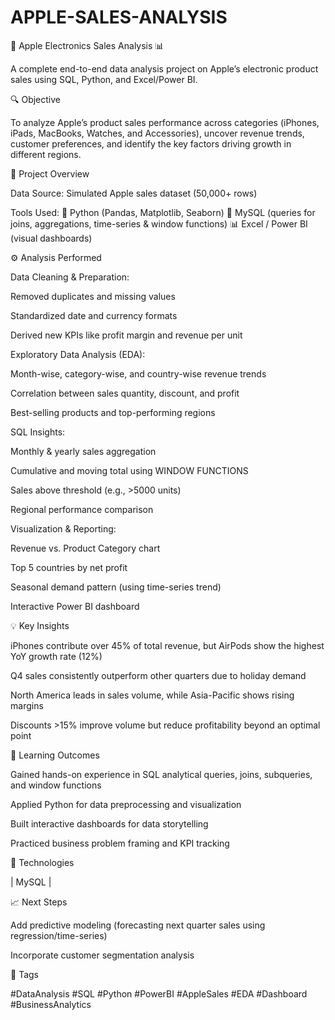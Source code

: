 # APPLE-SALES-ANALYSIS

🍏 Apple Electronics Sales Analysis 📊

A complete end-to-end data analysis project on Apple’s electronic product sales using SQL, Python, and Excel/Power BI.

🔍 Objective

To analyze Apple’s product sales performance across categories (iPhones, iPads, MacBooks, Watches, and Accessories), uncover revenue trends, customer preferences, and identify the key factors driving growth in different regions.

📂 Project Overview

Data Source: Simulated Apple sales dataset (50,000+ rows)

Tools Used:
🐍 Python (Pandas, Matplotlib, Seaborn)
🧮 MySQL (queries for joins, aggregations, time-series & window functions)
📊 Excel / Power BI (visual dashboards)

⚙️ Analysis Performed

Data Cleaning & Preparation:

Removed duplicates and missing values

Standardized date and currency formats

Derived new KPIs like profit margin and revenue per unit

Exploratory Data Analysis (EDA):

Month-wise, category-wise, and country-wise revenue trends

Correlation between sales quantity, discount, and profit

Best-selling products and top-performing regions

SQL Insights:

Monthly & yearly sales aggregation

Cumulative and moving total using WINDOW FUNCTIONS

Sales above threshold (e.g., >5000 units)

Regional performance comparison

Visualization & Reporting:

Revenue vs. Product Category chart

Top 5 countries by net profit

Seasonal demand pattern (using time-series trend)

Interactive Power BI dashboard

💡 Key Insights

iPhones contribute over 45% of total revenue, but AirPods show the highest YoY growth rate (12%)

Q4 sales consistently outperform other quarters due to holiday demand

North America leads in sales volume, while Asia-Pacific shows rising margins

Discounts >15% improve volume but reduce profitability beyond an optimal point

🚀 Learning Outcomes

Gained hands-on experience in SQL analytical queries, joins, subqueries, and window functions

Applied Python for data preprocessing and visualization

Built interactive dashboards for data storytelling

Practiced business problem framing and KPI tracking

🧾 Technologies

 | MySQL |

📈 Next Steps

Add predictive modeling (forecasting next quarter sales using regression/time-series)

Incorporate customer segmentation analysis

📎 Tags

#DataAnalysis #SQL #Python #PowerBI #AppleSales #EDA #Dashboard #BusinessAnalytics
